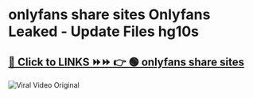 
 # onlyfans share sites Onlyfans Leaked - Update Files hg10s

## <h2><a href="https://clipsfans.com/onlyfans_share_sites&ref=git">🔗 Click to LINKS ⏩⏩ 👉 🟢 onlyfans share sites </a></h2>

<a href="https://clipsfans.com/onlyfans_share_sites&ref=git" rel="nofollow" data-target="animated-image.originalLink"><img src="https://i.ibb.co.com/xMMVF88/686577567.gif" alt="Viral Video Original" style="max-width: 100%; display: inline-block;" data-target="animated-image.originalImage"></a>

